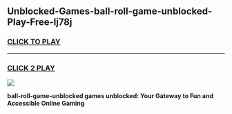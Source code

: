 
## Unblocked-Games-ball-roll-game-unblocked-Play-Free-lj78j
<h3>
<a href="https://premium76.site?title=ball-roll-game-unblocked&ref=15A">CLICK TO PLAY</a></h3>
<hr>

<h3>
<a href="https://premium76.site?title=ball-roll-game-unblocked&ref=15A">CLICK 2 PLAY</a>
  
</h3>

<a href="https://premium76.site?title=ball-roll-game-unblocked&ref=15A"><img src="https://clearcache.store/games.png"></a>


**ball-roll-game-unblocked games unblocked: Your Gateway to Fun and Accessible Online Gaming**
